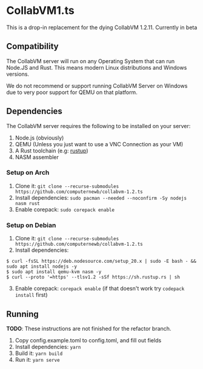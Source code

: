 # CollabVM1.ts
This is a drop-in replacement for the dying CollabVM 1.2.11. Currently in beta

## Compatibility

The CollabVM server will run on any Operating System that can run Node.JS and Rust. This means modern Linux distributions and Windows versions.

We do not recommend or support running CollabVM Server on Windows due to very poor support for QEMU on that platform.

## Dependencies

The CollabVM server requires the following to be installed on your server:

1. Node.js (obviously)
2. QEMU (Unless you just want to use a VNC Connection as your VM)
3. A Rust toolchain (e.g: [rustup](https://rustup.rs))
4. NASM assembler

### Setup on Arch

1. Clone it: `git clone --recurse-submodules https://github.com/computernewb/collabvm-1.2.ts`
2. Install dependencies: `sudo pacman --needed --noconfirm -Sy nodejs nasm rust`
3. Enable corepack: `sudo corepack enable`

### Setup on Debian

1. Clone it: `git clone --recurse-submodules https://github.com/computernewb/collabvm-1.2.ts`
2. Install dependencies:
```
$ curl -fsSL https://deb.nodesource.com/setup_20.x | sudo -E bash - && sudo apt install nodejs -y
$ sudo apt install qemu-kvm nasm -y
$ curl --proto '=https' --tlsv1.2 -sSf https://sh.rustup.rs | sh
```
3. Enable corepack: `corepack enable` (if that doesn't work try `codepack install` first)

## Running

**TODO**: These instructions are not finished for the refactor branch.

1. Copy config.example.toml to config.toml, and fill out fields
2. Install dependencies: `yarn`
3. Build it: `yarn build`
4. Run it: `yarn serve`

